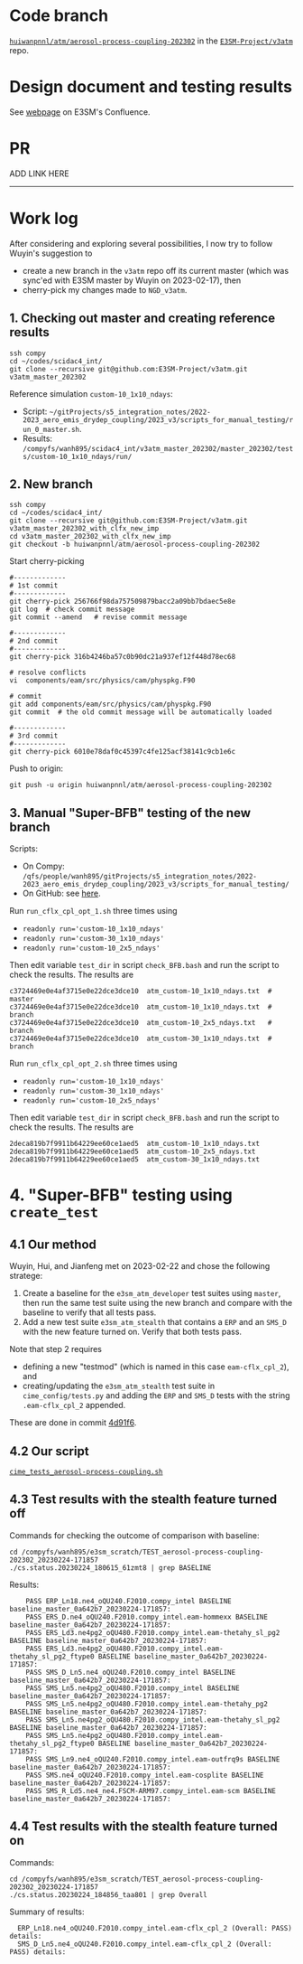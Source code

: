 
# Code branch

  [`huiwanpnnl/atm/aerosol-process-coupling-202302`](https://github.com/E3SM-Project/v3atm/tree/huiwanpnnl/atm/aerosol-process-coupling-202302) in the [`E3SM-Project/v3atm`](https://github.com/E3SM-Project/v3atm) repo.

# Design document and testing results

  See [webpage](https://acme-climate.atlassian.net/wiki/spaces/NGDAP/pages/3684466689/Aerosol+process+coupling+integration) on E3SM's Confluence.

# PR 

  ADD LINK HERE

----------

# Work log

After considering and exploring several possibilities, I now try to follow Wuyin's suggestion
to 
- create a new branch in the `v3atm` repo off its current master 
(which was sync'ed with E3SM master by Wuyin on 2023-02-17), then 
- cherry-pick my changes made to `NGD_v3atm`.

## 1. Checking out master and creating reference results

```
ssh compy
cd ~/codes/scidac4_int/
git clone --recursive git@github.com:E3SM-Project/v3atm.git v3atm_master_202302
```

Reference simulation `custom-10_1x10_ndays`:

- Script: `~/gitProjects/s5_integration_notes/2022-2023_aero_emis_drydep_coupling/2023_v3/scripts_for_manual_testing/run_0_master.sh`.
- Results: `/compyfs/wanh895/scidac4_int/v3atm_master_202302/master_202302/tests/custom-10_1x10_ndays/run/`


## 2. New branch

```
ssh compy
cd ~/codes/scidac4_int/
git clone --recursive git@github.com:E3SM-Project/v3atm.git v3atm_master_202302_with_clfx_new_imp
cd v3atm_master_202302_with_clfx_new_imp
git checkout -b huiwanpnnl/atm/aerosol-process-coupling-202302
```

Start cherry-picking

```
#-------------
# 1st commit
#-------------
git cherry-pick 256766f98da757509879bacc2a09bb7bdaec5e8e
git log  # check commit message
git commit --amend   # revise commit message

#-------------
# 2nd commit
#-------------
git cherry-pick 316b4246ba57c0b90dc21a937ef12f448d78ec68

# resolve conflicts
vi  components/eam/src/physics/cam/physpkg.F90

# commit
git add components/eam/src/physics/cam/physpkg.F90
git commit  # the old commit message will be automatically loaded

#-------------
# 3rd commit
#-------------
git cherry-pick 6010e78daf0c45397c4fe125acf38141c9cb1e6c
```

Push to origin:

```
git push -u origin huiwanpnnl/atm/aerosol-process-coupling-202302
```

## 3. Manual "Super-BFB" testing of the new branch


Scripts:

- On Compy: `/qfs/people/wanh895/gitProjects/s5_integration_notes/2022-2023_aero_emis_drydep_coupling/2023_v3/scripts_for_manual_testing/`
- On GitHub: see [here](https://github.com/PAESCAL-SciDAC5/task-notes-integration-to-E3SM/tree/main/2022-2023_aero_emis_drydep_coupling/2023_v3/scripts_for_manual_testing).

Run `run_cflx_cpl_opt_1.sh` three times using

- `readonly run='custom-10_1x10_ndays'`
- `readonly run='custom-30_1x10_ndays'`
- `readonly run='custom-10_2x5_ndays'`

Then edit variable `test_dir` in script `check_BFB.bash` and run the script to check the results. The results are

```
c3724469e0e4af3715e0e22dce3dce10  atm_custom-10_1x10_ndays.txt  # master
c3724469e0e4af3715e0e22dce3dce10  atm_custom-10_1x10_ndays.txt  # branch
c3724469e0e4af3715e0e22dce3dce10  atm_custom-10_2x5_ndays.txt   # branch
c3724469e0e4af3715e0e22dce3dce10  atm_custom-30_1x10_ndays.txt  # branch
```

Run `run_cflx_cpl_opt_2.sh` three times using

- `readonly run='custom-10_1x10_ndays'`
- `readonly run='custom-30_1x10_ndays'`
- `readonly run='custom-10_2x5_ndays'`

Then edit variable `test_dir` in script `check_BFB.bash` and run the script to check the results. The results are

```
2deca819b7f9911b64229ee60ce1aed5  atm_custom-10_1x10_ndays.txt
2deca819b7f9911b64229ee60ce1aed5  atm_custom-10_2x5_ndays.txt
2deca819b7f9911b64229ee60ce1aed5  atm_custom-30_1x10_ndays.txt
```

# 4. "Super-BFB" testing using `create_test`

## 4.1 Our method

Wuyin, Hui, and Jianfeng met on 2023-02-22 and chose the following stratege:

1. Create a baseline for the `e3sm_atm_developer` test suites using `master`, then run the same test suite using the new branch and compare with the baseline to verify that all tests pass.
2. Add a new test suite `e3sm_atm_stealth` that contains a `ERP` and an `SMS_D` with the new feature turned on. Verify that both tests pass.

Note that step 2 requires 

- defining a new "testmod" (which is named in this case `eam-cflx_cpl_2`), and 
- creating/updating the `e3sm_atm_stealth` test suite in `cime_config/tests.py` and adding the `ERP` and `SMS_D` tests with the string `.eam-cflx_cpl_2` appended.

These are done in commit [4d91f6](https://github.com/E3SM-Project/v3atm/commit/4d91f61a79f71b6b96466abde06ba439c01d1a81).

## 4.2 Our script

[`cime_tests_aerosol-process-coupling.sh`](scripts_for_testing_using_CIME/cime_tests_aerosol-process-coupling.sh)

## 4.3 Test results with the stealth feature turned off

Commands for checking the outcome of comparison with baseline:

```
cd /compyfs/wanh895/e3sm_scratch/TEST_aerosol-process-coupling-202302_20230224-171857
./cs.status.20230224_180615_61zmt8 | grep BASELINE
```

Results:

```
    PASS ERP_Ln18.ne4_oQU240.F2010.compy_intel BASELINE baseline_master_0a642b7_20230224-171857:
    PASS ERS_D.ne4_oQU240.F2010.compy_intel.eam-hommexx BASELINE baseline_master_0a642b7_20230224-171857:
    PASS ERS_Ld3.ne4pg2_oQU480.F2010.compy_intel.eam-thetahy_sl_pg2 BASELINE baseline_master_0a642b7_20230224-171857:
    PASS ERS_Ld3.ne4pg2_oQU480.F2010.compy_intel.eam-thetahy_sl_pg2_ftype0 BASELINE baseline_master_0a642b7_20230224-171857:
    PASS SMS_D_Ln5.ne4_oQU240.F2010.compy_intel BASELINE baseline_master_0a642b7_20230224-171857:
    PASS SMS_Ln5.ne4pg2_oQU480.F2010.compy_intel BASELINE baseline_master_0a642b7_20230224-171857:
    PASS SMS_Ln5.ne4pg2_oQU480.F2010.compy_intel.eam-thetahy_pg2 BASELINE baseline_master_0a642b7_20230224-171857:
    PASS SMS_Ln5.ne4pg2_oQU480.F2010.compy_intel.eam-thetahy_sl_pg2 BASELINE baseline_master_0a642b7_20230224-171857:
    PASS SMS_Ln5.ne4pg2_oQU480.F2010.compy_intel.eam-thetahy_sl_pg2_ftype0 BASELINE baseline_master_0a642b7_20230224-171857:
    PASS SMS_Ln9.ne4_oQU240.F2010.compy_intel.eam-outfrq9s BASELINE baseline_master_0a642b7_20230224-171857:
    PASS SMS.ne4_oQU240.F2010.compy_intel.eam-cosplite BASELINE baseline_master_0a642b7_20230224-171857:
    PASS SMS_R_Ld5.ne4_ne4.FSCM-ARM97.compy_intel.eam-scm BASELINE baseline_master_0a642b7_20230224-171857:
```


## 4.4 Test results with the stealth feature turned on

Commands:

```
cd /compyfs/wanh895/e3sm_scratch/TEST_aerosol-process-coupling-202302_20230224-171857
./cs.status.20230224_184856_taa801 | grep Overall
```

Summary of results:

```
  ERP_Ln18.ne4_oQU240.F2010.compy_intel.eam-cflx_cpl_2 (Overall: PASS) details:
  SMS_D_Ln5.ne4_oQU240.F2010.compy_intel.eam-cflx_cpl_2 (Overall: PASS) details:
```
